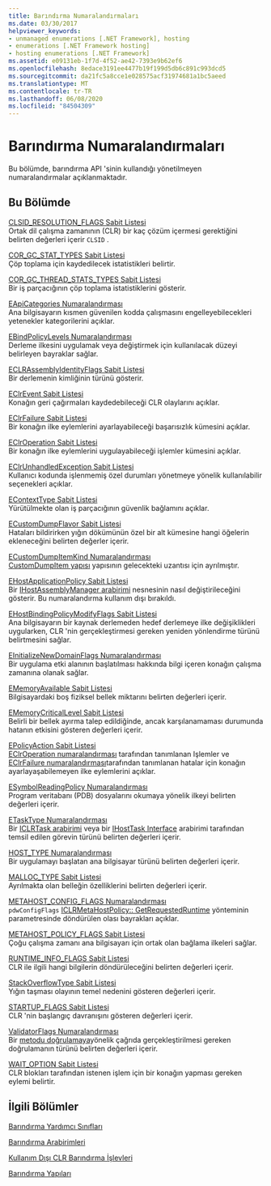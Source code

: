 ```yaml
---
title: Barındırma Numaralandırmaları
ms.date: 03/30/2017
helpviewer_keywords:
- unmanaged enumerations [.NET Framework], hosting
- enumerations [.NET Framework hosting]
- hosting enumerations [.NET Framework]
ms.assetid: e09131eb-1f7d-4f52-ae42-7393e9b62ef6
ms.openlocfilehash: 8edace3191ee4477b19f199d5db6c891c993dcd5
ms.sourcegitcommit: da21fc5a8cce1e028575acf31974681a1bc5aeed
ms.translationtype: MT
ms.contentlocale: tr-TR
ms.lasthandoff: 06/08/2020
ms.locfileid: "84504309"
---
```

# <a name="hosting-enumerations"></a>Barındırma Numaralandırmaları
Bu bölümde, barındırma API 'sinin kullandığı yönetilmeyen numaralandırmalar açıklanmaktadır.  
  
## <a name="in-this-section"></a>Bu Bölümde  
 [CLSID_RESOLUTION_FLAGS Sabit Listesi](clsid-resolution-flags-enumeration.md)  
 Ortak dil çalışma zamanının (CLR) bir kaç çözüm içermesi gerektiğini belirten değerleri içerir `CLSID` .  
  
 [COR_GC_STAT_TYPES Sabit Listesi](cor-gc-stat-types-enumeration.md)  
 Çöp toplama için kaydedilecek istatistikleri belirtir.  
  
 [COR_GC_THREAD_STATS_TYPES Sabit Listesi](cor-gc-thread-stats-types-enumeration.md)  
 Bir iş parçacığının çöp toplama istatistiklerini gösterir.  
  
 [EApiCategories Numaralandırması](eapicategories-enumeration.md)  
 Ana bilgisayarın kısmen güvenilen kodda çalışmasını engelleyebilecekleri yetenekler kategorilerini açıklar.  
  
 [EBindPolicyLevels Numaralandırması](ebindpolicylevels-enumeration.md)  
 Derleme ilkesini uygulamak veya değiştirmek için kullanılacak düzeyi belirleyen bayraklar sağlar.  
  
 [ECLRAssemblyIdentityFlags Sabit Listesi](eclrassemblyidentityflags-enumeration.md)  
 Bir derlemenin kimliğinin türünü gösterir.  
  
 [EClrEvent Sabit Listesi](eclrevent-enumeration.md)  
 Konağın geri çağırmaları kaydedebileceği CLR olaylarını açıklar.  
  
 [EClrFailure Sabit Listesi](eclrfailure-enumeration.md)  
 Bir konağın ilke eylemlerini ayarlayabileceği başarısızlık kümesini açıklar.  
  
 [EClrOperation Sabit Listesi](eclroperation-enumeration.md)  
 Bir konağın ilke eylemlerini uygulayabileceği işlemler kümesini açıklar.  
  
 [EClrUnhandledException Sabit Listesi](eclrunhandledexception-enumeration.md)  
 Kullanıcı kodunda işlenmemiş özel durumları yönetmeye yönelik kullanılabilir seçenekleri açıklar.  
  
 [EContextType Sabit Listesi](econtexttype-enumeration.md)  
 Yürütülmekte olan iş parçacığının güvenlik bağlamını açıklar.  
  
 [ECustomDumpFlavor Sabit Listesi](ecustomdumpflavor-enumeration.md)  
 Hataları bildirirken yığın dökümünün özel bir alt kümesine hangi öğelerin ekleneceğini belirten değerler içerir.  
  
 [ECustomDumpItemKind Numaralandırması](ecustomdumpitemkind-enumeration.md)  
 [CustomDumpItem yapısı](customdumpitem-structure.md) yapısının gelecekteki uzantısı için ayrılmıştır.  
  
 [EHostApplicationPolicy Sabit Listesi](ehostapplicationpolicy-enumeration.md)  
 Bir [IHostAssemblyManager arabirimi](ihostassemblymanager-interface.md) nesnesinin nasıl değiştirileceğini gösterir. Bu numaralandırma kullanım dışı bırakıldı.  
  
 [EHostBindingPolicyModifyFlags Sabit Listesi](ehostbindingpolicymodifyflags-enumeration.md)  
 Ana bilgisayarın bir kaynak derlemeden hedef derlemeye ilke değişiklikleri uygularken, CLR 'nin gerçekleştirmesi gereken yeniden yönlendirme türünü belirtmesini sağlar.  
  
 [EInitializeNewDomainFlags Numaralandırması](einitializenewdomainflags-enumeration.md)  
 Bir uygulama etki alanının başlatılması hakkında bilgi içeren konağın çalışma zamanına olanak sağlar.  
  
 [EMemoryAvailable Sabit Listesi](ememoryavailable-enumeration.md)  
 Bilgisayardaki boş fiziksel bellek miktarını belirten değerleri içerir.  
  
 [EMemoryCriticalLevel Sabit Listesi](ememorycriticallevel-enumeration.md)  
 Belirli bir bellek ayırma talep edildiğinde, ancak karşılanamaması durumunda hatanın etkisini gösteren değerleri içerir.  
  
 [EPolicyAction Sabit Listesi](epolicyaction-enumeration.md)  
 [EClrOperation numaralandırması](eclroperation-enumeration.md) tarafından tanımlanan Işlemler ve [EClrFailure numaralandırması](eclrfailure-enumeration.md)tarafından tanımlanan hatalar için konağın ayarlayaşabilemeyen ilke eylemlerini açıklar.  
  
 [ESymbolReadingPolicy Numaralandırması](esymbolreadingpolicy-enumeration.md)  
 Program veritabanı (PDB) dosyalarını okumaya yönelik ilkeyi belirten değerleri içerir.  
  
 [ETaskType Numaralandırması](etasktype-enumeration.md)  
 Bir [ICLRTask arabirimi](iclrtask-interface.md) veya bir [IHostTask Interface](ihosttask-interface.md) arabirimi tarafından temsil edilen görevin türünü belirten değerleri içerir.  
  
 [HOST_TYPE Numaralandırması](host-type-enumeration.md)  
 Bir uygulamayı başlatan ana bilgisayar türünü belirten değerleri içerir.  
  
 [MALLOC_TYPE Sabit Listesi](malloc-type-enumeration.md)  
 Ayrılmakta olan belleğin özelliklerini belirten değerleri içerir.  
  
 [METAHOST_CONFIG_FLAGS Numaralandırması](metahost-config-flags-enumeration.md)  
 `pdwConfigFlags` [ICLRMetaHostPolicy:: GetRequestedRuntime](iclrmetahostpolicy-getrequestedruntime-method.md) yönteminin parametresinde döndürülen olası bayrakları açıklar.  
  
 [METAHOST_POLICY_FLAGS Sabit Listesi](metahost-policy-flags-enumeration.md)  
 Çoğu çalışma zamanı ana bilgisayarı için ortak olan bağlama ilkeleri sağlar.  
  
 [RUNTIME_INFO_FLAGS Sabit Listesi](runtime-info-flags-enumeration.md)  
 CLR ile ilgili hangi bilgilerin döndürüleceğini belirten değerleri içerir.  
  
 [StackOverflowType Sabit Listesi](stackoverflowtype-enumeration.md)  
 Yığın taşması olayının temel nedenini gösteren değerleri içerir.  
  
 [STARTUP_FLAGS Sabit Listesi](startup-flags-enumeration.md)  
 CLR 'nin başlangıç davranışını gösteren değerleri içerir.  
  
 [ValidatorFlags Numaralandırması](validatorflags-enumeration.md)  
 Bir [metodu doğrulamaya](iclrvalidator-validate-method.md)yönelik çağrıda gerçekleştirilmesi gereken doğrulamanın türünü belirten değerleri içerir.  
  
 [WAIT_OPTION Sabit Listesi](wait-option-enumeration.md)  
 CLR blokları tarafından istenen işlem için bir konağın yapması gereken eylemi belirtir.  
  
## <a name="related-sections"></a>İlgili Bölümler  
 [Barındırma Yardımcı Sınıfları](hosting-coclasses.md)  
  
 [Barındırma Arabirimleri](hosting-interfaces.md)  
  
 [Kullanım Dışı CLR Barındırma İşlevleri](deprecated-clr-hosting-functions.md)  
  
 [Barındırma Yapıları](hosting-structures.md)
